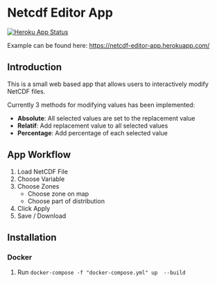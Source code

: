 # Netcdf Editor App

[![Heroku App Status](https://heroku-shields.herokuapp.com/netcdf-editor-app)](https://netcdf-editor-app.herokuapp.com)

Example can be found here: https://netcdf-editor-app.herokuapp.com/

## Introduction

This is a small web based app that allows users to interactively modify NetCDF files. 

Currently 3 methods for modifying values has been implemented:
- __Absolute__: All selected values are set to the replacement value
- __Relatif__: Add replacement value to all selected values
- __Percentage__: Add percentage of each selected value

## App Workflow

1. Load NetCDF File
1. Choose Variable
1. Choose Zones
    - Choose zone on map
    - Choose part of distribution
1. Click Apply
1. Save / Download

## Installation

### Docker

1. Run `docker-compose -f "docker-compose.yml" up  --build`
